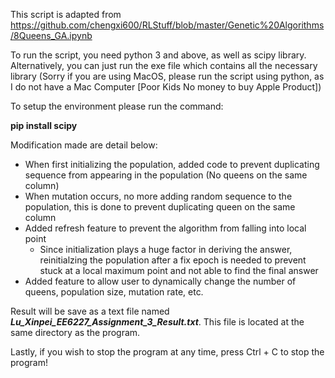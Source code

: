 This script is adapted from https://github.com/chengxi600/RLStuff/blob/master/Genetic%20Algorithms/8Queens_GA.ipynb

To run the script, you need python 3 and above, as well as scipy library. Alternatively, you can just run the exe file which contains all the necessary library (Sorry if you are using MacOS, please run the script using python, as I do not have a Mac Computer [Poor Kids No money to buy Apple Product])

To setup the environment please run the command: 

**pip install scipy**

Modification made are detail below:

- When first initializing the population, added code to prevent duplicating sequence from appearing in the population (No queens on the same column)
- When mutation occurs, no more adding random sequence to the population, this is done to prevent duplicating queen on the same column
- Added refresh feature to prevent the algorithm from falling into local point
    - Since initialization plays a huge factor in deriving the answer, reinitialzing the population after a fix epoch is needed to prevent stuck at a local maximum point and not able to find the final answer
- Added feature to allow user to dynamically change the number of queens, population size, mutation rate, etc.

Result will be save as a text file named ***Lu_Xinpei_EE6227_Assignment_3_Result.txt***. This file is located at the same directory as the program.

Lastly, if you wish to stop the program at any time, press Ctrl + C to stop the program!